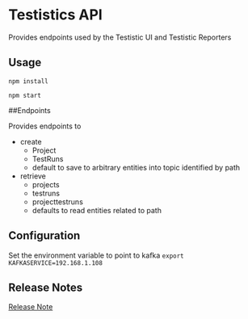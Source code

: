 # Testistics API

Provides endpoints used by the Testistic UI and Testistic Reporters

## Usage
```npm install```


```npm start```

##Endpoints

Provides endpoints to
- create 
  - Project
  - TestRuns
  - default to save to arbitrary entities into topic identified by path
- retrieve
  - projects
  - testruns
  - projecttestruns
  - defaults to read entities related to path

## Configuration

Set the environment variable to point to kafka 
```export KAFKASERVICE=192.168.1.108```

## Release Notes

[Release Note](./RELEASE.md)